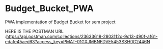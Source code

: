 # Budget_Bucket_PWA
PWA implementation of Budget Bucket for sem project

HERE IS THE POSTMAN URL :https://api.postman.com/collections/23633618-2803112c-9c13-490f-af61-edafe45aed63?access_key=PMAT-01GXJMBNFDVE5453SSH0G2446N
